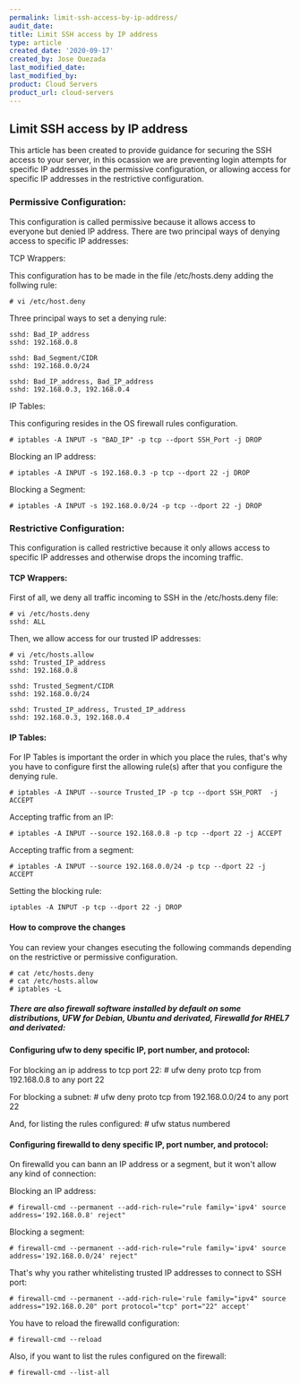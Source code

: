 ```yaml
---
permalink: limit-ssh-access-by-ip-address/
audit_date:
title: Limit SSH access by IP address
type: article
created_date: '2020-09-17'
created_by: Jose Quezada
last_modified_date:
last_modified_by:
product: Cloud Servers
product_url: cloud-servers
---
```


## Limit SSH access by IP address

This article has been created to provide guidance for securing the SSH access to your server, in this ocassion we are preventing login attempts for specific IP addresses in the permissive configuration, or allowing access for specific IP addresses in the restrictive configuration.

### Permissive Configuration:

This configuration is called permissive because it allows access to everyone but denied IP address. There are two principal ways of denying access to specific IP addresses:

TCP Wrappers:

This configuration has to be made in the file /etc/hosts.deny adding the follwing rule:

	# vi /etc/host.deny

Three principal ways to set a denying rule:

	sshd: Bad_IP_address
	sshd: 192.168.0.8

	sshd: Bad_Segment/CIDR
	sshd: 192.168.0.0/24

	sshd: Bad_IP_address, Bad_IP_address
	sshd: 192.168.0.3, 192.168.0.4

IP Tables:

This configuring resides in the OS firewall rules configuration.

	# iptables -A INPUT -s "BAD_IP" -p tcp --dport SSH_Port -j DROP

Blocking an IP address:

	# iptables -A INPUT -s 192.168.0.3 -p tcp --dport 22 -j DROP

Blocking a Segment:

	# iptables -A INPUT -s 192.168.0.0/24 -p tcp --dport 22 -j DROP

### Restrictive Configuration:

This configuration is called restrictive because it only allows access to specific IP addresses and otherwise drops the incoming traffic.

#### TCP Wrappers:

First of all, we deny all traffic incoming to SSH in the /etc/hosts.deny file:

	# vi /etc/hosts.deny
	sshd: ALL

Then, we allow access for our trusted IP addresses:

	# vi /etc/hosts.allow
	sshd: Trusted_IP_address
	sshd: 192.168.0.8

	sshd: Trusted_Segment/CIDR
	sshd: 192.168.0.0/24

	sshd: Trusted_IP_address, Trusted_IP_address
	sshd: 192.168.0.3, 192.168.0.4

#### IP Tables:

For IP Tables is important the order in which you place the rules, that's why you have to configure first the allowing rule(s) after that you configure the denying rule.

	# iptables -A INPUT --source Trusted_IP -p tcp --dport SSH_PORT  -j ACCEPT
	
Accepting traffic from an IP:

	# iptables -A INPUT --source 192.168.0.8 -p tcp --dport 22 -j ACCEPT
	
Accepting traffic from a segment:

	# iptables -A INPUT --source 192.168.0.0/24 -p tcp --dport 22 -j ACCEPT
	
Setting the blocking rule:

	iptables -A INPUT -p tcp --dport 22 -j DROP

#### How to comprove the changes

You can review your changes esecuting the following commands depending on the restrictive or permissive configuration.

	# cat /etc/hosts.deny
	# cat /etc/hosts.allow
	# iptables -L

##### There are also firewall software installed by default on some distributions, UFW for Debian, Ubuntu and derivated, Firewalld for RHEL7 and derivated:

#### Configuring ufw to deny specific IP, port number, and protocol:

For blocking an ip address to tcp port 22:
	# ufw deny proto tcp from 192.168.0.8 to any port 22

For blocking a subnet:
	# ufw deny proto tcp from 192.168.0.0/24 to any port 22

And, for listing the rules configured:
	# ufw status numbered


#### Configuring firewalld to deny specific IP, port number, and protocol:

On firewalld you can bann an IP address or a segment, but it won't allow any kind of connection:

Blocking an IP address:

	# firewall-cmd --permanent --add-rich-rule="rule family='ipv4' source address='192.168.0.8' reject"

Blocking a segment:

	# firewall-cmd --permanent --add-rich-rule="rule family='ipv4' source address='192.168.0.0/24' reject"

That's why you rather whitelisting trusted IP addresses to connect to SSH port:

	# firewall-cmd --permanent --add-rich-rule='rule family="ipv4" source address="192.168.0.20" port protocol="tcp" port="22" accept'

You have to reload the firewalld configuration:
	
	# firewall-cmd --reload

Also, if you want to list the rules configured on the firewall:
	
	# firewall-cmd --list-all
